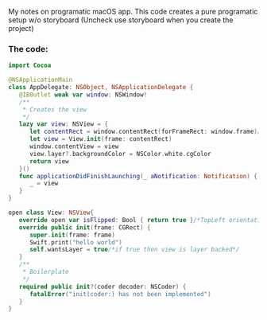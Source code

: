 My notes on programatic macOS app<!--more-->. This code creates a pure programatic setup w/o storyboard (Uncheck use storyboard when you create the project)

### The code:

```swift
import Cocoa

@NSApplicationMain
class AppDelegate: NSObject, NSApplicationDelegate {
   @IBOutlet weak var window: NSWindow!
   /**
    * Creates the view
    */
   lazy var view: NSView = {
      let contentRect = window.contentRect(forFrameRect: window.frame)/*size of win sans titlebar*/
      let view = View.init(frame: contentRect)
      window.contentView = view
      view.layer?.backgroundColor = NSColor.white.cgColor
      return view
   }()
   func applicationDidFinishLaunching(_ aNotification: Notification) {
      _ = view
   }
}

open class View: NSView{
   override open var isFlipped: Bool { return true }/*TopLeft orientation*/
   override public init(frame: CGRect) {
      super.init(frame: frame)
      Swift.print("hello world")
      self.wantsLayer = true/*if true then view is layer backed*/
   }
   /**
    * Boilerplate
    */
   required public init?(coder decoder: NSCoder) {
      fatalError("init(coder:) has not been implemented")
   }
}
```
